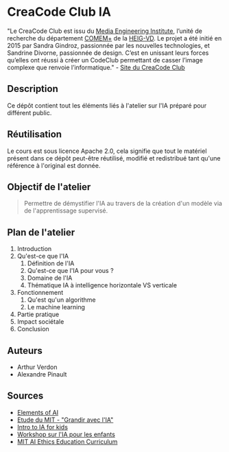 # CreaCode Club IA

"Le CreaCode Club est issu du [Media Engineering Institute](http://mei.heig-vd.ch), l’unité de recherche du département [COMEM+](http://comem.ch/ 'COMEM+') de la [HEIG-VD](http://www.heig-vd.ch). Le projet a été initié en 2015 par Sandra Gindroz, passionnée par les nouvelles technologies, et Sandrine Divorne, passionnée de design. C’est en unissant leurs forces qu’elles ont réussi à créer un CodeClub permettant de casser l’image complexe que renvoie l’informatique." - [Site du CreaCode Club](https://codeclub.heig-vd.ch)

## Description

Ce dépôt contient tout les éléments liés à l'atelier sur l'IA préparé pour différent public.

## Réutilisation

Le cours est sous licence Apache 2.0, cela signifie que tout le matériel présent dans ce dépôt peut-être réutilisé, modifié et redistribué tant qu'une référence à l'original est donnée.

## Objectif de l'atelier

> Permettre de démystifier l'IA au travers de la création d'un modèle via de l'apprentissage supervisé.

## Plan de l'atelier

1. Introduction
2. Qu'est-ce que l'IA
   1. Définition de l'IA
   2. Qu'est-ce que l'IA pour vous ? 
   3. Domaine de l'IA
   4. Thématique IA à intelligence horizontale VS verticale
3. Fonctionnement
   1. Qu'est qu'un algorithme
   2. Le machine learning
4. Partie pratique
5. Impact sociétale
6. Conclusion

## Auteurs

- Arthur Verdon
- Alexandre Pinault

## Sources

- [Elements of AI](https://course.elementsofai.com)
- [Etude du MIT - "Grandir avec l'IA"](https://dam-prod.media.mit.edu/x/2018/08/29/Growin_up_with_AI_Stefania_Druga_2018.pdf)
- [Intro to IA for kids](https://medium.com/eliza-effect/science-fiction-movie-trailers-and-youtube-videos-i-use-to-help-kids-understand-artificial-38a6c08d4652)
- [Workshop sur l'IA pour les enfants](https://medium.com/@_tlabs/ai-for-kids-it-is-our-responsibility-to-enable-children-worldwide-to-engage-with-artificial-ec0d5c627945)
- [MIT AI Ethics Education Curriculum](https://docs.google.com/document/d/1e9wx9oBg7CR0s5O7YnYHVmX7H7pnITfoDxNdrSGkp60/edit#heading=h.ictx1ljsx0z4)

